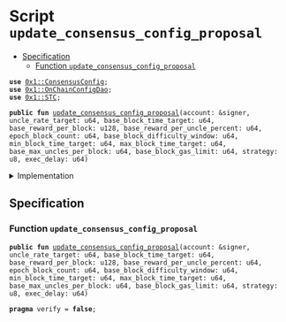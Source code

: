 
<a name="update_consensus_config_proposal"></a>

# Script `update_consensus_config_proposal`



-  [Specification](#@Specification_0)
    -  [Function `update_consensus_config_proposal`](#@Specification_0_update_consensus_config_proposal)


<pre><code><b>use</b> <a href="../../modules/doc/ConsensusConfig.md#0x1_ConsensusConfig">0x1::ConsensusConfig</a>;
<b>use</b> <a href="../../modules/doc/OnChainConfigDao.md#0x1_OnChainConfigDao">0x1::OnChainConfigDao</a>;
<b>use</b> <a href="../../modules/doc/STC.md#0x1_STC">0x1::STC</a>;
</code></pre>




<pre><code><b>public</b> <b>fun</b> <a href="update_consensus_config_proposal.md#update_consensus_config_proposal">update_consensus_config_proposal</a>(account: &signer, uncle_rate_target: u64, base_block_time_target: u64, base_reward_per_block: u128, base_reward_per_uncle_percent: u64, epoch_block_count: u64, base_block_difficulty_window: u64, min_block_time_target: u64, max_block_time_target: u64, base_max_uncles_per_block: u64, base_block_gas_limit: u64, strategy: u8, exec_delay: u64)
</code></pre>



<details>
<summary>Implementation</summary>


<pre><code><b>fun</b> <a href="update_consensus_config_proposal.md#update_consensus_config_proposal">update_consensus_config_proposal</a>(account: &signer,
    uncle_rate_target: u64,
    base_block_time_target: u64,
    base_reward_per_block: u128,
    base_reward_per_uncle_percent: u64,
    epoch_block_count: u64,
    base_block_difficulty_window: u64,
    min_block_time_target: u64,
    max_block_time_target: u64,
    base_max_uncles_per_block: u64,
    base_block_gas_limit: u64,
    strategy: u8,
    exec_delay: u64) {
    <b>let</b> consensus_config = <a href="../../modules/doc/ConsensusConfig.md#0x1_ConsensusConfig_new_consensus_config">ConsensusConfig::new_consensus_config</a>(uncle_rate_target,
                             base_block_time_target,
                             base_reward_per_block,
                             base_reward_per_uncle_percent,
                             epoch_block_count,
                             base_block_difficulty_window,
                             min_block_time_target,
                             max_block_time_target,
                             base_max_uncles_per_block,
                             base_block_gas_limit,
                             strategy);
    <a href="../../modules/doc/OnChainConfigDao.md#0x1_OnChainConfigDao_propose_update">OnChainConfigDao::propose_update</a>&lt;<a href="../../modules/doc/STC.md#0x1_STC_STC">STC::STC</a>, <a href="../../modules/doc/ConsensusConfig.md#0x1_ConsensusConfig_ConsensusConfig">ConsensusConfig::ConsensusConfig</a>&gt;(account, consensus_config, exec_delay);
}
</code></pre>



</details>

<a name="@Specification_0"></a>

## Specification


<a name="@Specification_0_update_consensus_config_proposal"></a>

### Function `update_consensus_config_proposal`


<pre><code><b>public</b> <b>fun</b> <a href="update_consensus_config_proposal.md#update_consensus_config_proposal">update_consensus_config_proposal</a>(account: &signer, uncle_rate_target: u64, base_block_time_target: u64, base_reward_per_block: u128, base_reward_per_uncle_percent: u64, epoch_block_count: u64, base_block_difficulty_window: u64, min_block_time_target: u64, max_block_time_target: u64, base_max_uncles_per_block: u64, base_block_gas_limit: u64, strategy: u8, exec_delay: u64)
</code></pre>




<pre><code><b>pragma</b> verify = <b>false</b>;
</code></pre>
